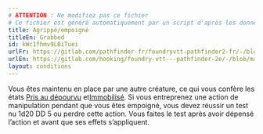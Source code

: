 ```yaml
---
# ATTENTION : Ne modifiez pas ce fichier
# Ce fichier est généré automatiquement par un script d'après les données du module Foundry VTT officiel et de sa traduction
title: Agrippé/empoigné
titleEn: Grabbed
id: kWc1fhmv9LBiTuei
urlFr: https://gitlab.com/pathfinder-fr/foundryvtt-pathfinder2-fr/-/blob/master/data/conditionitems/kWc1fhmv9LBiTuei.htm
urlEn: https://gitlab.com/hooking/foundry-vtt---pathfinder-2e/-/blob/master/packs/data/conditionitems.db/grabbed.json
layout: conditions
---
```

Vous êtes maintenu en place par une autre créature, ce qui vous confère les états [Pris au dépourvu](pris-au-dépourvu.md) et[Immobilisé](immobilisé.md). Si vous entreprenez une action de manipulation pendant que vous êtes empoigné, vous devez réussir un test nu <a class="inline-roll roll" title="test nu DD 5" data-mode="roll" data-flavor="test nu DD 5" data-formula="1d20"><i class="fas fa-dice-d20"></i> 1d20</a> DD 5 ou perdre cette action. Vous faites le test après avoir dépensé l’action et avant que ses effets s’appliquent.
